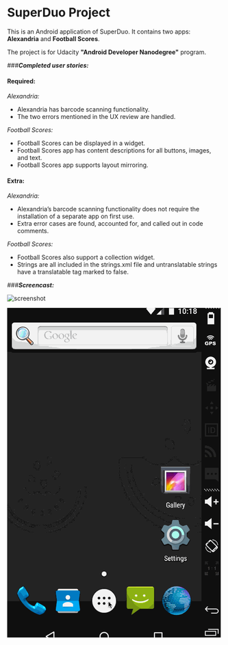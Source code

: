 SuperDuo Project
=============

This is an Android application of SuperDuo. It contains two apps: **Alexandria** and **Football Scores**.

The project is for Udacity **"Android Developer Nanodegree"** program.


###**_Completed user stories:_**

#### Required:

_Alexandria:_

* Alexandria has barcode scanning functionality.
* The two errors mentioned in the UX review are handled.

_Football Scores:_

* Football Scores can be displayed in a widget.
* Football Scores app has content descriptions for all buttons, images, and text.
* Football Scores app supports layout mirroring.

#### Extra:

_Alexandria:_

* Alexandria’s barcode scanning functionality does not require the installation of a separate app on first use.
* Extra error cases are found, accounted for, and called out in code comments.

_Football Scores:_

* Football Scores also support a collection widget.
* Strings are all included in the strings.xml file and untranslatable strings have a translatable tag marked to false.

###**_Screencast:_**

![screenshot](https://github.com/fengsterooni/SuperDuo/blob/master/alexandria.gif)

![screenshot](https://github.com/fengsterooni/SuperDuo/blob/master/football.gif)
